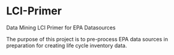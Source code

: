 # LCI-Primer
Data Mining LCI Primer for EPA Datasources

The purpose of this project is to pre-process EPA data sources in preparation for creating life cycle inventory data.
